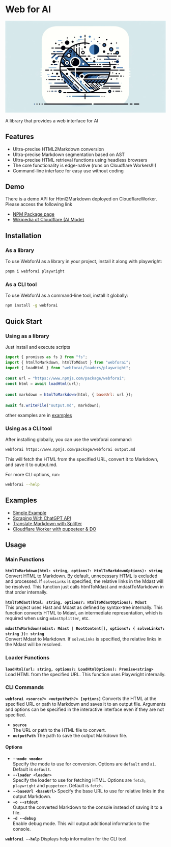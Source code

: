 # Web for AI

![LOGO](https://github.com/inaridiy/webforai/blob/main/images/logo.webp)

A library that provides a web interface for AI

## Features

- Ultra-precise HTML2Markdown conversion
- Ultra-precise Markdown segmentation based on AST
- Ultra-precise HTML retrieval functions using headless browsers
- The core functionality is edge-native (runs on Cloudflare Workers!!!)
- Command-line interface for easy use without coding

## Demo

There is a demo API for Html2Markdown deployed on CloudflareWorker. Please access the following link

- [NPM Package page](https://webforai.inaridiy.workers.dev/?url=https://www.npmjs.com/package/webforai)
- [Wikipedia of Cloudflare (AI Mode)](https://webforai.inaridiy.workers.dev/?url=https://en.wikipedia.org/wiki/Cloudflare&mode=ai)

## Installation

### As a library
To use WebforAI as a library in your project, install it along with playwright:
```bash
pnpm i webforai playwright
```

### As a CLI tool
To use WebforAI as a command-line tool, install it globally:
```bash
npm install -g webforai
```

## Quick Start

### Using as a library
Just install and execute scripts

```js
import { promises as fs } from "fs";
import { htmlToMarkdown, htmlToMdast } from "webforai";
import { loadHtml } from "webforai/loaders/playwright";

const url = "https://www.npmjs.com/package/webforai";
const html = await loadHtml(url);

const markdown = htmlToMarkdown(html, { baseUrl: url });

await fs.writeFile("output.md", markdown);
```

other examples are in [examples](./examples/simple/src/index.ts)

### Using as a CLI tool
After installing globally, you can use the webforai command:
```bash
webforai https://www.npmjs.com/package/webforai output.md
```
This will fetch the HTML from the specified URL, convert it to Markdown, and save it to output.md.

For more CLI options, run:
```bash
webforai --help
```

## Examples

- [Simple Example](https://github.com/inaridiy/webforai/tree/main/examples/simple/src/index.ts)
- [Scraping With ChatGPT API](https://github.com/inaridiy/webforai/blob/main/examples/scraping/src/index.ts)
- [Translate Markdown with Splitter](https://github.com/inaridiy/webforai/tree/main/examples/translate)
- [Cloudflare Worker with puppeteer & DO](https://github.com/inaridiy/webforai/tree/main/examples/worker)

## Usage

### Main Functions

**`htmlToMarkdown(html: string, options?: HtmlToMarkdownOptions): string`**  
Convert HTML to Markdown. By default, unnecessary HTML is excluded and processed.
If `solveLinks` is specified, the relative links in the Mdast will be resolved.
This function just calls htmlToMdast and mdastToMarkdown in that order internally.

**`htmlToMdast(html: string, options?: HtmlToMdastOptions): Mdast`**  
This project uses Hast and Mdast as defined by syntax-tree internally.
This function converts HTML to Mdast, an intermediate representation, which is required when using `mdastSplitter`, etc.

**`mdastToMarkdown(mdast: Mdast | RootContent[], options?: { solveLinks?: string }): string`**  
Convert Mdast to Markdown. If `solveLinks` is specified, the relative links in the Mdast will be resolved.

### Loader Functions

**`loadHtml(url: string, options?: LoadHtmlOptions): Promise<string>`**  
Load HTML from the specified URL. This function uses Playwright internally.

### CLI Commands

**`webforai <source?> <outputPath?> [options]`**
Converts the HTML at the specified URL or path to Markdown and saves it to an output file.
Arguments and options can be specified in the interactive interface even if they are not specified.
- **`source`**  
    The URL or path to the HTML file to convert.
- **`outputPath`**
    The path to save the output Markdown file. 

#### Options
- **`--mode <mode>`**  
    Specify the mode to use for conversion. Options are `default` and `ai`. Default is `default`.
- **`--loader <loader>`**  
    Specify the loader to use for fetching HTML. Options are `fetch`, `playwright` and `puppeteer`. Default is `fetch`.
- **`--baseUrl <baseUrl>`**
    Specify the base URL to use for relative links in the output Markdown.
- **`-o --stdout`**  
    Output the converted Markdown to the console instead of saving it to a file.
- **`-d --debug`**  
    Enable debug mode. This will output additional information to the console.

**`webforai --help`**
Displays help information for the CLI tool.